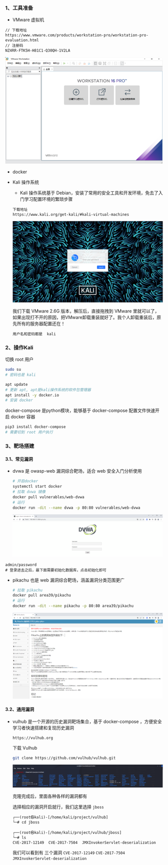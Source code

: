 ### 1、工具准备

- VMware 虚拟机

~~~
// 下载地址
https://www.vmware.com/products/workstation-pro/workstation-pro-evaluation.html
// 注册码
NZ4RR-FTK5H-H81C1-Q30QH-1V2LA
~~~

<img src="images/Untitled/image-20230103213052778.png" alt="image-20230103213052778" style="zoom:50%;" />

- docker

- Kali 操作系统

  - Kali 操作系统基于 Debian，安装了常用的安全工具和开发环境，免去了入门学习配置环境的繁琐步骤

  ~~~~
  下载地址
  https://www.kali.org/get-kali/#kali-virtual-machines
  ~~~~

  ![image-20230103223136414](images/1.漏洞复现/image-20230103223136414.png)

  我们下载 VMware 2.6G 版本，解压后，直接拖拽到 VMware 里就可以了，如果出现打不开的原因，把VMware卸载重装就好了。我个人卸载重装后，原先所有的服务器配置还在！

  ~~~
  用户名和密码都是  kali
  ~~~

### 2、操作Kali

切换 root 用户

```sh
sudo su
# 密码也是 kali
```

```sh
apt update
# 更新 apt, apt是kali操作系统的软件包管理器
apt install -y docker.io
# 安装 docker
```

docker-compose 是python模块，能够基于 docker-compose 配置文件快速开启 docker 容器

```sh
pip3 install docker-compose
# 需要切到 root 用户执行
```

### 3、靶场搭建

#### 3.1、常见漏洞

+ dvwa 是 owasp-web 漏洞综合靶场，适合 web 安全入门分析使用

  ~~~sh
  # 开启docker
  systemctl start docker
  # 拉取 dvwa 镜像
  docker pull vulnerables/web-dvwa
  # 运行
  docker run -dit --name dvwa -p 80:80 vulnerables/web-dvwa
  ~~~

  ![image-20230103224804994](images/1.漏洞复现/image-20230103224804994.png)

  

~~~
admin/password
# 登录进去之后，最下面需要初始化数据库，点击初始化即可
~~~

+ pikachu 也是 web 漏洞综合靶场，涵盖漏洞分类范围更广

  ~~~sh
  # 拉取 pikachu 
  docker pull area39/pikachu
  # 运行
  docker run -dit --name pikachu -p 80:80 area39/pikachu
  ~~~

  ![image-20230103225849702](images/1.漏洞复现/image-20230103225849702.png)

#### 3.2、通用漏洞

+ vulhub 是一个开源的历史漏洞靶场集合，基于 docker-compose ，方便安全学习者快速搭建和复现历史漏洞

  ~~~
  https://vulhub.org
  ~~~

  下载 Vulhub 

  ~~~sh
  git clone https://github.com/vulhub/vulhub.git
  ~~~

  ![image-20230103230631998](images/1.漏洞复现/image-20230103230631998.png)

  克隆完成后，里面各种各样的漏洞都有

  选择相应的漏洞开启就行，我们这里选择 `jboss`

  ```
  ┌──(root㉿kali)-[/home/kali/project/vulhub]
  └─# cd jboss 
  
  ┌──(root㉿kali)-[/home/kali/project/vulhub/jboss]
  └─# ls
  CVE-2017-12149  CVE-2017-7504  JMXInvokerServlet-deserialization
  ```

  我们可以看到有 三个漏洞  `CVE-2017-12149`  `CVE-2017-7504`  `JMXInvokerServlet-deserialization`

  